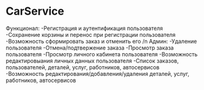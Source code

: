 # CarService
Функционал:
 -Регистрация и аутентификация пользователя
 -Сохранение корзины и перенос при регистрации пользователя
 -Возможность сформировать заказ и отменить его /n
Админ:
  -Удаление пользователя
  -Отмена/подтвержение заказа
  -Просмотр заказа пользователя
  -Просмотр личного кабинета пользователя
  -Возможность редактировыания личных данных пользователя
  -Список заказов, пользователей, деталей, услуг, работников, автосервисов
  -Возможность редактирования/добавления/удаления деталей, услуг, работников, автосервисов

